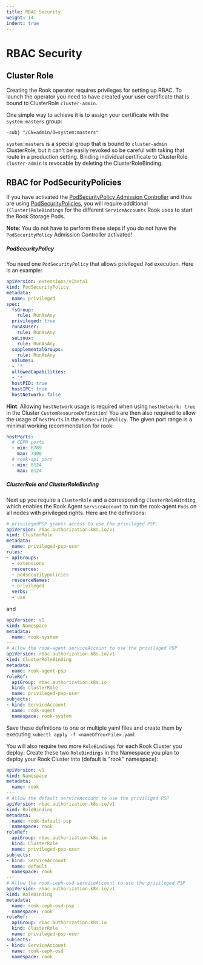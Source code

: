 ```yaml
---
title: RBAC Security
weight: 14
indent: true
---
```


# RBAC Security

## Cluster Role
Creating the Rook operator requires privileges for setting up RBAC. To launch the operator you need to have created your user certificate that is bound to ClusterRole `cluster-admin`.

One simple way to achieve it is to assign your certificate with the `system:masters` group:
```
-subj "/CN=admin/O=system:masters"
```

`system:masters` is a special group that is bound to `cluster-admin` ClusterRole, but it can't be easily revoked so be careful with taking that route in a production setting.
Binding individual certificate to ClusterRole `cluster-admin` is revocable by deleting the ClusterRoleBinding.

## RBAC for PodSecurityPolicies

If you have activated the [PodSecurityPolicy Admission Controller](https://kubernetes.io/docs/admin/admission-controllers/#podsecuritypolicy) and thus are
using [PodSecurityPolicies](https://kubernetes.io/docs/concepts/policy/pod-security-policy/), you will require additional `(Cluster)RoleBindings`
for the different `ServiceAccounts` Rook uses to start the Rook Storage Pods.

**Note**: You do not have to perform these steps if you do not have the `PodSecurityPolicy` Admission Controller activated!  

##### PodSecurityPolicy

You need one `PodSecurityPolicy` that allows privileged `Pod` execution. Here is an example:

```yaml
apiVersion: extensions/v1beta1
kind: PodSecurityPolicy
metadata:
  name: privileged
spec:
  fsGroup:
    rule: RunAsAny
  privileged: true
  runAsUser:
    rule: RunAsAny
  seLinux:
    rule: RunAsAny
  supplementalGroups:
    rule: RunAsAny
  volumes:
  - '*'
  allowedCapabilities:
  - '*'
  hostPID: true
  hostIPC: true
  hostNetwork: false
```

**Hint**: Allowing `hostNetwork` usage is required when using `hostNetwork: true` in the Cluster `CustomResourceDefinition`!
You are then also required to allow the usage of `hostPorts` in the `PodSecurityPolicy`. The given port range is a minimal
working recommendation for rook:
 ```yaml
 hostPorts:
   # CEPH ports
   - min: 6789
     max: 7300
   # rook-api port
   - min: 8124
     max: 8124
```

##### ClusterRole and ClusterRoleBinding

Next up you require a `ClusterRole` and a corresponding `ClusterRoleBinding`, which enables the Rook Agent `ServiceAccount` to run the rook-agent `Pods` on all nodes
with privileged rights. Here are the definitions:

```yaml
# privilegedPSP grants access to use the privileged PSP.
apiVersion: rbac.authorization.k8s.io/v1
kind: ClusterRole
metadata:
  name: privileged-psp-user
rules:
- apiGroups:
  - extensions
  resources:
  - podsecuritypolicies
  resourceNames:
  - privileged
  verbs:
  - use

```
and
```yaml
apiVersion: v1
kind: Namespace
metadata:
  name: rook-system
---
# Allow the rook-agent serviceAccount to use the privileged PSP
apiVersion: rbac.authorization.k8s.io/v1
kind: ClusterRoleBinding
metadata:
  name: rook-agent-psp
roleRef:
  apiGroup: rbac.authorization.k8s.io
  kind: ClusterRole
  name: privileged-psp-user
subjects:
- kind: ServiceAccount
  name: rook-agent
  namespace: rook-system
```

Save these definitions to one or multiple yaml files and create them by executing `kubectl apply -f <nameOfYourFile>.yaml`

You will also require two more `RoleBindings` for each Rook Cluster you deploy:
Create these two `RoleBindings` in the Namespace you plan to deploy your Rook Cluster into (default is "rook" namespace):

```yaml
apiVersion: v1
kind: Namespace
metadata:
  name: rook
---
# Allow the default serviceAccount to use the priviliged PSP
apiVersion: rbac.authorization.k8s.io/v1
kind: RoleBinding
metadata:
  name: rook-default-psp
  namespace: rook
roleRef:
  apiGroup: rbac.authorization.k8s.io
  kind: ClusterRole
  name: privileged-psp-user
subjects:
- kind: ServiceAccount
  name: default
  namespace: rook
---
# Allow the rook-ceph-osd serviceAccount to use the privileged PSP
apiVersion: rbac.authorization.k8s.io/v1
kind: RoleBinding
metadata:
  name: rook-ceph-osd-psp
  namespace: rook
roleRef:
  apiGroup: rbac.authorization.k8s.io
  kind: ClusterRole
  name: privileged-psp-user
subjects:
- kind: ServiceAccount
  name: rook-ceph-osd
  namespace: rook
```
